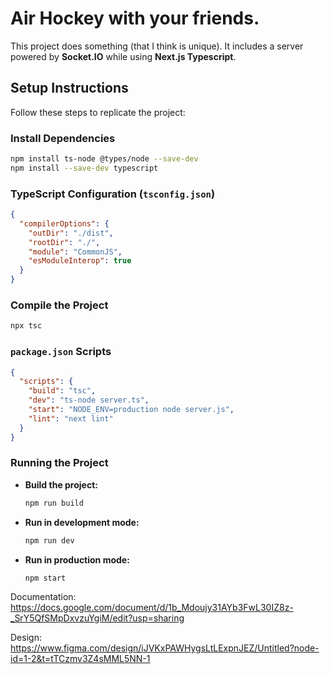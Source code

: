 

# Air Hockey with your friends.

This project does something (that I think is unique). It includes a server powered by **Socket.IO** while using **Next.js Typescript**.

## Setup Instructions

Follow these steps to replicate the project:

### Install Dependencies
```sh
npm install ts-node @types/node --save-dev
npm install --save-dev typescript
```

### TypeScript Configuration (`tsconfig.json`)
```json
{
  "compilerOptions": {
    "outDir": "./dist",
    "rootDir": "./",
    "module": "CommonJS",
    "esModuleInterop": true
  }
}
```

### Compile the Project
```sh
npx tsc
```

### `package.json` Scripts
```json
{
  "scripts": {
    "build": "tsc",
    "dev": "ts-node server.ts",
    "start": "NODE_ENV=production node server.js",
    "lint": "next lint"
  }
}
```

### Running the Project
- **Build the project:**
  ```sh
  npm run build
  ```
- **Run in development mode:**
  ```sh
  npm run dev
  ```
- **Run in production mode:**
  ```sh
  npm start
  ```

Documentation:
https://docs.google.com/document/d/1b_Mdoujy31AYb3FwL30IZ8z-_SrY5QfSMpDxvzuYgiM/edit?usp=sharing 

Design:
https://www.figma.com/design/iJVKxPAWHygsLtLExpnJEZ/Untitled?node-id=1-2&t=tTCzmv3Z4sMML5NN-1  
